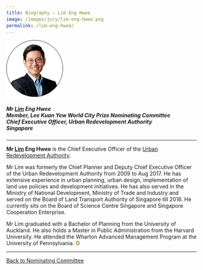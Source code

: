 ```yaml
---
title: Biography — Lim Eng Hwee
image: /images/jury/lim-eng-hwee.png
permalink: /lim-eng-hwee/
---
```


<div style="width:150px"><img src="/images/jury/lim-eng-hwee.png" alt="Lim Eng Hwee" /></div>

##### **Mr <u>Lim</u> Eng Hwee** <br> Member, Lee Kuan Yew World City Prize Nominating Committee <br> Chief Executive Officer, Urban Redevelopment Authority <br> Singapore

---

**Mr <u>Lim</u> Eng Hwee** is the Chief Executive Officer of the [Urban Redevelopment Authority](https://www.ura.gov.sg/). 

Mr Lim was formerly the Chief Planner and Deputy Chief Executive Officer of the Urban Redevelopment Authority from 2009 to Aug 2017. He has extensive experience in urban planning, urban design, implementation of land use policies and development initiatives. He has also served in the Ministry of National Development, Ministry of Trade and Industry and served on the Board of Land Transport Authority of Singapore till 2016. He currently sits on the Board of Science Centre Singapore and Singapore Cooperation Enterprise. 

Mr Lim graduated with a Bachelor of Planning from the University of Auckland. He also holds a Master in Public Administration from the Harvard University. He attended the Wharton Advanced Management Program at the University of Pennsylvania. **<font color="#967942">O</font>**

---

[Back to Nominating Committee](/nominating-committee/)
